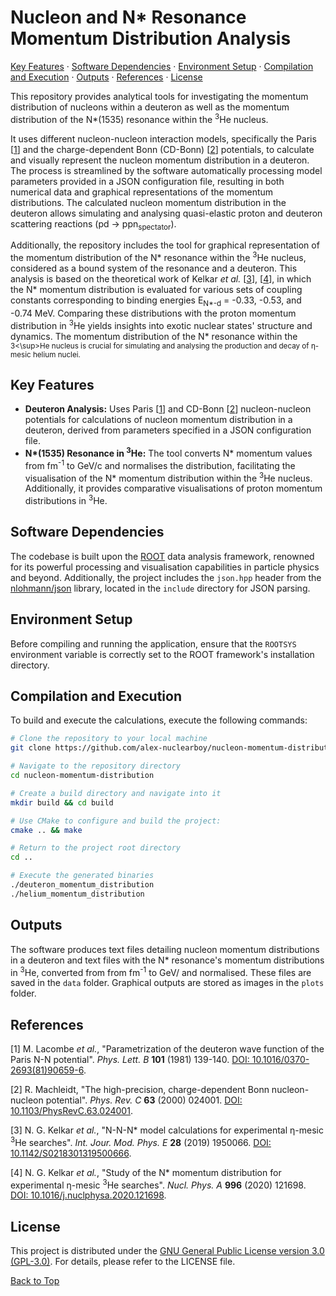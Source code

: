 # Nucleon and N\* Resonance Momentum Distribution Analysis

[Key Features](#key-features) · [Software Dependencies](#software-dependencies) · [Environment Setup](#environment-setup) · [Compilation and Execution](#compilation-and-execution) · [Outputs](#outputs) · [References](#references) · [License](#license)

This repository provides analytical tools for investigating the momentum distribution of nucleons within a deuteron as well as the momentum distribution of the N\*(1535) resonance within the <sup>3</sup>He nucleus.

It uses different nucleon-nucleon interaction models, specifically the Paris [[1](<https://doi.org/10.1016/0370-2693(81)90659-6>)] and the charge-dependent Bonn (CD-Bonn) [[2](https://doi.org/10.1103/PhysRevC.63.024001)] potentials, to calculate and visually represent the nucleon momentum distribution in a deuteron. The process is streamlined by the software automatically processing model parameters provided in a JSON configuration file, resulting in both numerical data and graphical representations of the momentum distributions.
The calculated nucleon momentum distribution in the deuteron allows simulating and analysing quasi-elastic proton and deuteron scattering reactions (pd -> ppn<sub>spectator</sub>).

Additionally, the repository includes the tool for graphical representation of the momentum distribution of the N\* resonance within the <sup>3</sup>He nucleus, considered as a bound system of the resonance and a deuteron. This analysis is based on the theoretical work of Kelkar _et al._ [[3](https://doi.org/10.1142/S0218301319500666)], [[4](https://doi.org/10.1016/j.nuclphysa.2020.121698)], in which the N\* momentum distribution is evaluated for various sets of coupling constants corresponding to binding energies E<sub>N\*-d</sub> = -0.33, -0.53, and -0.74 MeV. Comparing these distributions with the proton momentum distribution in <sup>3</sup>He yields insights into exotic nuclear states' structure and dynamics.
The momentum distribution of the N\* resonance within the <sup>3<\sup>He nucleus is crucial for simulating and analysing the production and decay of η-mesic helium nuclei.

## Key Features

-   **Deuteron Analysis:** Uses Paris [[1](<https://doi.org/10.1016/0370-2693(81)90659-6>)] and CD-Bonn [[2](https://doi.org/10.1103/PhysRevC.63.024001)] nucleon-nucleon potentials for calculations of nucleon momentum distribution in a deuteron, derived from parameters specified in a JSON configuration file.
-   **N\*(1535) Resonance in <sup>3</sup>He:** The tool converts N\* momentum values from fm<sup>-1</sup> to GeV/c and normalises the distribution, facilitating the visualisation of the N\* momentum distribution within the <sup>3</sup>He nucleus. Additionally, it provides comparative visualisations of proton momentum distributions in <sup>3</sup>He.

## Software Dependencies

The codebase is built upon the [ROOT](https://root.cern) data analysis framework, renowned for its powerful processing and visualisation capabilities in particle physics and beyond.
Additionally, the project includes the `json.hpp` header from the [nlohmann/json](https://github.com/nlohmann/json) library, located in the `include` directory for JSON parsing.

## Environment Setup

Before compiling and running the application, ensure that the `ROOTSYS` environment variable is correctly set to the ROOT framework's installation directory.

## Compilation and Execution

To build and execute the calculations, execute the following commands:

```bash
# Clone the repository to your local machine
git clone https://github.com/alex-nuclearboy/nucleon-momentum-distribution.git

# Navigate to the repository directory
cd nucleon-momentum-distribution

# Create a build directory and navigate into it
mkdir build && cd build

# Use CMake to configure and build the project:
cmake .. && make

# Return to the project root directory
cd ..

# Execute the generated binaries
./deuteron_momentum_distribution
./helium_momentum_distribution
```

## Outputs

The software produces text files detailing nucleon momentum distributions in a deuteron and text files with the N\* resonance's momentum distributions in <sup>3</sup>He, converted from from fm<sup>-1</sup> to GeV/ and normalised. These files are saved in the `data` folder. Graphical outputs are stored as images in the `plots` folder.

## References

[1] M. Lacombe _et al._, "Parametrization of the deuteron wave function of the Paris N-N potential". _Phys. Lett. B_ **101** (1981) 139-140. [DOI: 10.1016/0370-2693(81)90659-6](<https://doi.org/10.1016/0370-2693(81)90659-6>).

[2] R. Machleidt, "The high-precision, charge-dependent Bonn nucleon-nucleon potential". _Phys. Rev. C_ **63** (2000) 024001. [DOI: 10.1103/PhysRevC.63.024001](https://doi.org/10.1103/PhysRevC.63.024001).

[3] N. G. Kelkar _et al._, "N-N-N\* model calculations for experimental η-mesic <sup>3</sup>He searches". _Int. Jour. Mod. Phys. E_ **28** (2019) 1950066. [DOI: 10.1142/S0218301319500666](https://doi.org/10.1142/S0218301319500666).

[4] N. G. Kelkar _et al._, "Study of the N\* momentum distribution for experimental η-mesic <sup>3</sup>He searches". _Nucl. Phys. A_ **996** (2020) 121698. [DOI: 10.1016/j.nuclphysa.2020.121698](https://doi.org/10.1016/j.nuclphysa.2020.121698).

## License

This project is distributed under the [GNU General Public License version 3.0 (GPL-3.0)](https://www.gnu.org/licenses/gpl-3.0.en.html). For details, please refer to the LICENSE file.

[Back to Top](#nucleon-and-n-resonance-momentum-distribution-analysis)
